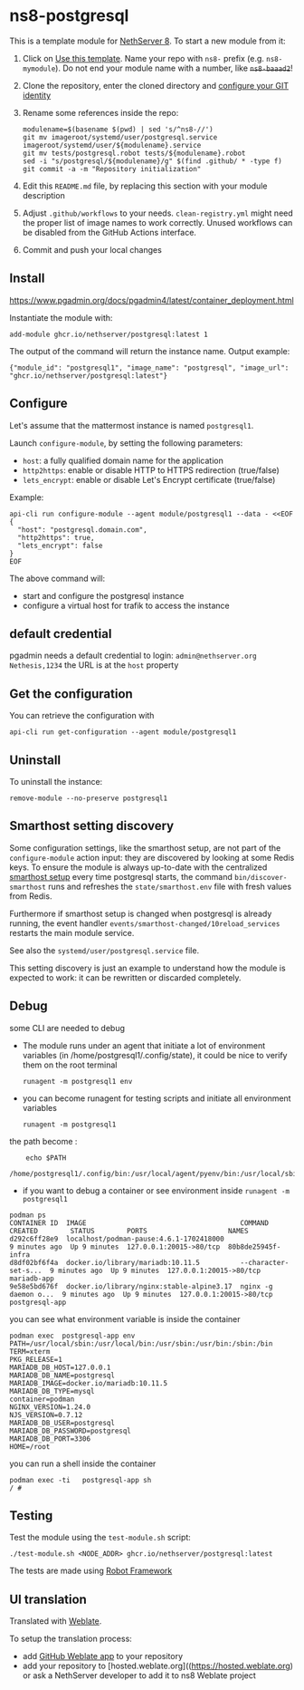 # ns8-postgresql

This is a template module for [NethServer 8](https://github.com/NethServer/ns8-core).
To start a new module from it:

1. Click on [Use this template](https://github.com/NethServer/ns8-postgresql/generate).
   Name your repo with `ns8-` prefix (e.g. `ns8-mymodule`). 
   Do not end your module name with a number, like ~~`ns8-baaad2`~~!

1. Clone the repository, enter the cloned directory and
   [configure your GIT identity](https://git-scm.com/book/en/v2/Getting-Started-First-Time-Git-Setup#_your_identity)

1. Rename some references inside the repo:
   ```
   modulename=$(basename $(pwd) | sed 's/^ns8-//')
   git mv imageroot/systemd/user/postgresql.service imageroot/systemd/user/${modulename}.service
   git mv tests/postgresql.robot tests/${modulename}.robot
   sed -i "s/postgresql/${modulename}/g" $(find .github/ * -type f)
   git commit -a -m "Repository initialization"
   ```

1. Edit this `README.md` file, by replacing this section with your module
   description

1. Adjust `.github/workflows` to your needs. `clean-registry.yml` might
   need the proper list of image names to work correctly. Unused workflows
   can be disabled from the GitHub Actions interface.

1. Commit and push your local changes

## Install

https://www.pgadmin.org/docs/pgadmin4/latest/container_deployment.html

Instantiate the module with:

    add-module ghcr.io/nethserver/postgresql:latest 1

The output of the command will return the instance name.
Output example:

    {"module_id": "postgresql1", "image_name": "postgresql", "image_url": "ghcr.io/nethserver/postgresql:latest"}

## Configure

Let's assume that the mattermost instance is named `postgresql1`.

Launch `configure-module`, by setting the following parameters:
- `host`: a fully qualified domain name for the application
- `http2https`: enable or disable HTTP to HTTPS redirection (true/false)
- `lets_encrypt`: enable or disable Let's Encrypt certificate (true/false)


Example:

```
api-cli run configure-module --agent module/postgresql1 --data - <<EOF
{
  "host": "postgresql.domain.com",
  "http2https": true,
  "lets_encrypt": false
}
EOF
```

The above command will:
- start and configure the postgresql instance
- configure a virtual host for trafik to access the instance


## default credential 

pgadmin needs a default credential to login: `admin@nethserver.org` `Nethesis,1234` the URL is at the `host` property
## Get the configuration
You can retrieve the configuration with

```
api-cli run get-configuration --agent module/postgresql1
```

## Uninstall

To uninstall the instance:

    remove-module --no-preserve postgresql1

## Smarthost setting discovery

Some configuration settings, like the smarthost setup, are not part of the
`configure-module` action input: they are discovered by looking at some
Redis keys.  To ensure the module is always up-to-date with the
centralized [smarthost
setup](https://nethserver.github.io/ns8-core/core/smarthost/) every time
postgresql starts, the command `bin/discover-smarthost` runs and refreshes
the `state/smarthost.env` file with fresh values from Redis.

Furthermore if smarthost setup is changed when postgresql is already
running, the event handler `events/smarthost-changed/10reload_services`
restarts the main module service.

See also the `systemd/user/postgresql.service` file.

This setting discovery is just an example to understand how the module is
expected to work: it can be rewritten or discarded completely.

## Debug

some CLI are needed to debug

- The module runs under an agent that initiate a lot of environment variables (in /home/postgresql1/.config/state), it could be nice to verify them
on the root terminal

    `runagent -m postgresql1 env`

- you can become runagent for testing scripts and initiate all environment variables
  
    `runagent -m postgresql1`

 the path become : 
```
    echo $PATH
    /home/postgresql1/.config/bin:/usr/local/agent/pyenv/bin:/usr/local/sbin:/usr/local/bin:/usr/sbin:/usr/bin:/usr/
```

- if you want to debug a container or see environment inside
 `runagent -m postgresql1`
 ```
podman ps
CONTAINER ID  IMAGE                                      COMMAND               CREATED        STATUS        PORTS                    NAMES
d292c6ff28e9  localhost/podman-pause:4.6.1-1702418000                          9 minutes ago  Up 9 minutes  127.0.0.1:20015->80/tcp  80b8de25945f-infra
d8df02bf6f4a  docker.io/library/mariadb:10.11.5          --character-set-s...  9 minutes ago  Up 9 minutes  127.0.0.1:20015->80/tcp  mariadb-app
9e58e5bd676f  docker.io/library/nginx:stable-alpine3.17  nginx -g daemon o...  9 minutes ago  Up 9 minutes  127.0.0.1:20015->80/tcp  postgresql-app
```

you can see what environment variable is inside the container
```
podman exec  postgresql-app env
PATH=/usr/local/sbin:/usr/local/bin:/usr/sbin:/usr/bin:/sbin:/bin
TERM=xterm
PKG_RELEASE=1
MARIADB_DB_HOST=127.0.0.1
MARIADB_DB_NAME=postgresql
MARIADB_IMAGE=docker.io/mariadb:10.11.5
MARIADB_DB_TYPE=mysql
container=podman
NGINX_VERSION=1.24.0
NJS_VERSION=0.7.12
MARIADB_DB_USER=postgresql
MARIADB_DB_PASSWORD=postgresql
MARIADB_DB_PORT=3306
HOME=/root
```

you can run a shell inside the container

```
podman exec -ti   postgresql-app sh
/ # 
```
## Testing

Test the module using the `test-module.sh` script:


    ./test-module.sh <NODE_ADDR> ghcr.io/nethserver/postgresql:latest

The tests are made using [Robot Framework](https://robotframework.org/)

## UI translation

Translated with [Weblate](https://hosted.weblate.org/projects/ns8/).

To setup the translation process:

- add [GitHub Weblate app](https://docs.weblate.org/en/latest/admin/continuous.html#github-setup) to your repository
- add your repository to [hosted.weblate.org]((https://hosted.weblate.org) or ask a NethServer developer to add it to ns8 Weblate project
